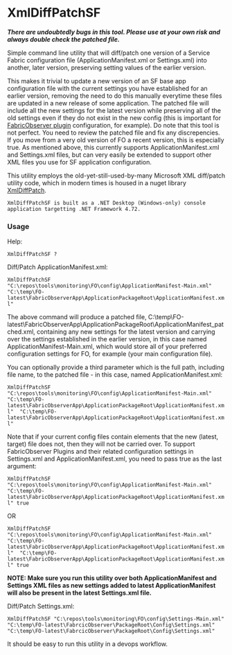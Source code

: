 # XmlDiffPatchSF

***There are undoubtedly bugs in this tool. Please use at your own risk and always double check the patched file.***

Simple command line utility that will diff/patch one version of a Service Fabric configuration file (ApplicationManifest.xml or Settings.xml) into another, later version, preserving setting values of the earlier version. 

This makes it trivial to update a new version of an SF base app configuration file with the current settings you have established for an earlier version, removing the need to do this manually everytime these files are updated in a new release of some application. The patched file will include all the new settings for the latest version while preserving all of the old settings even if they do not exist in the new config (this is important for [FabricObserver plugin](https://github.com/microsoft/service-fabric-observer/blob/develop/Documentation/Plugins.md) configuration, for example). Do note that this tool is not perfect. You need to review the patched file and fix any discrepencies. If you move from a very old version of FO a recent version, this is especially true. 
As mentioned above, this currently supports ApplicationManifest.xml and Settings.xml files, but can very easily be extended to support other XML files you use for SF application configuration. 

This utility employs the old-yet-still-used-by-many Microsoft XML diff/patch utility code, which in modern times is housed in a nuget library [XmlDiffPatch](https://www.nuget.org/packages/XMLDiffPatch/). 

```XmlDiffPatchSF is built as a .NET Desktop (Windows-only) console application targetting .NET Framework 4.72.```

### Usage

Help:

```XmlDiffPatchSF ? ```

Diff/Patch ApplicationManifest.xml:

```XmlDiffPatchSF "C:\repos\tools\monitoring\FO\config\ApplicationManifest-Main.xml" "C:\temp\FO-latest\FabricObserverApp\ApplicationPackageRoot\ApplicationManifest.xml" ``` 

The above command will produce a patched file, C:\temp\FO-latest\FabricObserverApp\ApplicationPackageRoot\ApplicationManifest_patched.xml, containing any new settings for the latest version and carrying over the settings established in the earlier version, in this case named ApplicationManifest-Main.xml, which would store all of your preferred configuration settings for FO, for example (your main configuration file).

You can optionally provide a third parameter which is the full path, including file name, to the patched file - in this case, named ApplicationManifest.xml: 

```XmlDiffPatchSF "C:\repos\tools\monitoring\FO\config\ApplicationManifest-Main.xml" "C:\temp\FO-latest\FabricObserverApp\ApplicationPackageRoot\ApplicationManifest.xml"  "C:\temp\FO-latest\FabricObserverApp\ApplicationPackageRoot\ApplicationManifest.xml" ``` 

Note that if your current config files contain elements that the new (latest, target) file does not, then they will not be carried over. To support FabricObserver Plugins and their related configuration settings in Settings.xml and ApplicationManifest.xml, you need to pass true as the last argument:  

```XmlDiffPatchSF "C:\repos\tools\monitoring\FO\config\ApplicationManifest-Main.xml" "C:\temp\FO-latest\FabricObserverApp\ApplicationPackageRoot\ApplicationManifest.xml" true ```

OR

```XmlDiffPatchSF "C:\repos\tools\monitoring\FO\config\ApplicationManifest-Main.xml" "C:\temp\FO-latest\FabricObserverApp\ApplicationPackageRoot\ApplicationManifest.xml"  "C:\temp\FO-latest\FabricObserverApp\ApplicationPackageRoot\ApplicationManifest.xml" true ```

**NOTE: Make sure you run this utility over both ApplicationManifest and Settings XML files as new settings added to latest ApplicationManifest will also be present in the latest Settings.xml file.** 

Diff/Patch Settings.xml: 

```XmlDiffPatchSF "C:\repos\tools\monitoring\FO\config\Settings-Main.xml" "C:\temp\FO-latest\FabrcicObserver\PackageRoot\Config\Settings.xml" "C:\temp\FO-latest\FabrcicObserver\PackageRoot\Config\Settings.xml" ``` 

It should be easy to run this utility in a devops workflow. 

